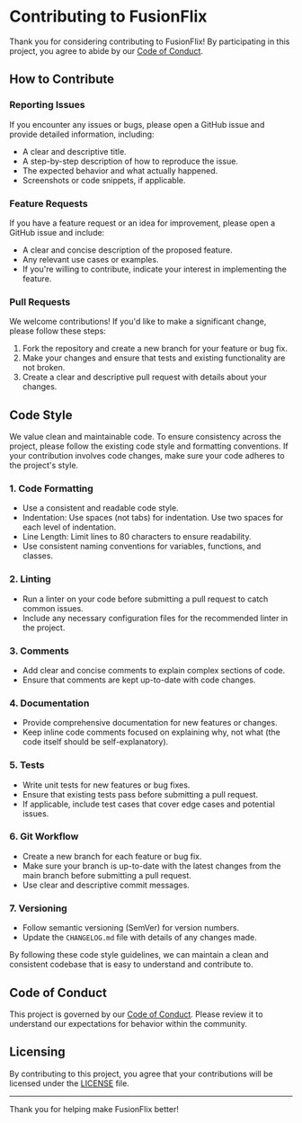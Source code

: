 # Contributing to FusionFlix

Thank you for considering contributing to FusionFlix! By participating in this project, you agree to abide by our [Code of Conduct](CODE_OF_CONDUCT.md).

## How to Contribute

### Reporting Issues

If you encounter any issues or bugs, please open a GitHub issue and provide detailed information, including:

- A clear and descriptive title.
- A step-by-step description of how to reproduce the issue.
- The expected behavior and what actually happened.
- Screenshots or code snippets, if applicable.

### Feature Requests

If you have a feature request or an idea for improvement, please open a GitHub issue and include:

- A clear and concise description of the proposed feature.
- Any relevant use cases or examples.
- If you're willing to contribute, indicate your interest in implementing the feature.

### Pull Requests

We welcome contributions! If you'd like to make a significant change, please follow these steps:

1. Fork the repository and create a new branch for your feature or bug fix.
2. Make your changes and ensure that tests and existing functionality are not broken.
3. Create a clear and descriptive pull request with details about your changes.

## Code Style

We value clean and maintainable code. To ensure consistency across the project, please follow the existing code style and formatting conventions. If your contribution involves code changes, make sure your code adheres to the project's style.

### 1. Code Formatting

- Use a consistent and readable code style.
- Indentation: Use spaces (not tabs) for indentation. Use two spaces for each level of indentation.
- Line Length: Limit lines to 80 characters to ensure readability.
- Use consistent naming conventions for variables, functions, and classes.

### 2. Linting

- Run a linter on your code before submitting a pull request to catch common issues.
- Include any necessary configuration files for the recommended linter in the project.

### 3. Comments

- Add clear and concise comments to explain complex sections of code.
- Ensure that comments are kept up-to-date with code changes.

### 4. Documentation

- Provide comprehensive documentation for new features or changes.
- Keep inline code comments focused on explaining why, not what (the code itself should be self-explanatory).

### 5. Tests

- Write unit tests for new features or bug fixes.
- Ensure that existing tests pass before submitting a pull request.
- If applicable, include test cases that cover edge cases and potential issues.

### 6. Git Workflow

- Create a new branch for each feature or bug fix.
- Make sure your branch is up-to-date with the latest changes from the main branch before submitting a pull request.
- Use clear and descriptive commit messages.

### 7. Versioning

- Follow semantic versioning (SemVer) for version numbers.
- Update the `CHANGELOG.md` file with details of any changes made.

By following these code style guidelines, we can maintain a clean and consistent codebase that is easy to understand and contribute to.

## Code of Conduct

This project is governed by our [Code of Conduct](CODE_OF_CONDUCT.md). Please review it to understand our expectations for behavior within the community.

## Licensing

By contributing to this project, you agree that your contributions will be licensed under the [LICENSE](LICENSE) file.

---

Thank you for helping make FusionFlix better!
